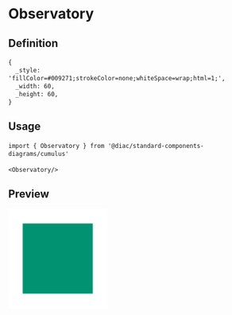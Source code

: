 # Observatory

## Definition

```
{
  _style: 'fillColor=#009271;strokeColor=none;whiteSpace=wrap;html=1;',
  _width: 60,
  _height: 60,
}
```

## Usage

```
import { Observatory } from '@diac/standard-components-diagrams/cumulus'

<Observatory/>
```

## Preview

<img src="./observatory.png" width="200"/>
